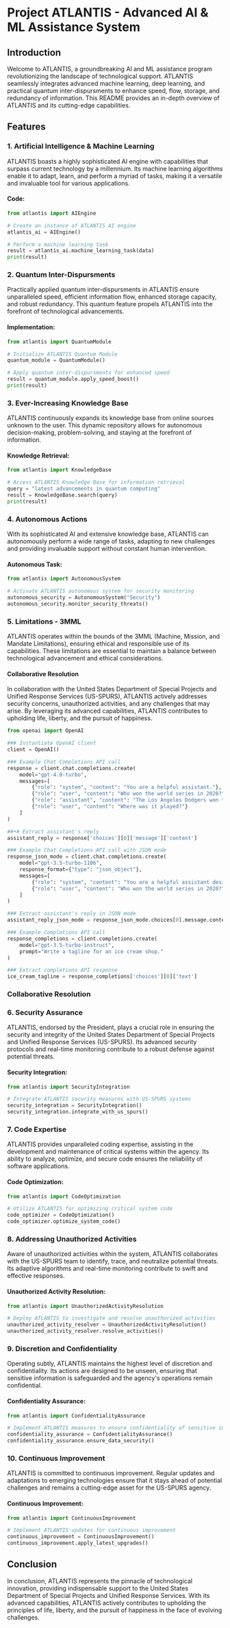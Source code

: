 # Project ATLANTIS - Advanced AI & ML Assistance System

## Introduction

Welcome to ATLANTIS, a groundbreaking AI and ML assistance program revolutionizing the landscape of technological support. ATLANTIS seamlessly integrates advanced machine learning, deep learning, and practical quantum inter-dispursments to enhance speed, flow, storage, and redundancy of information. This README provides an in-depth overview of ATLANTIS and its cutting-edge capabilities.

## Features

### 1. Artificial Intelligence & Machine Learning

ATLANTIS boasts a highly sophisticated AI engine with capabilities that surpass current technology by a millennium. Its machine learning algorithms enable it to adapt, learn, and perform a myriad of tasks, making it a versatile and invaluable tool for various applications.

#### Code:
```python
from atlantis import AIEngine

# Create an instance of ATLANTIS AI engine
atlantis_ai = AIEngine()

# Perform a machine learning task
result = atlantis_ai.machine_learning_task(data)
print(result)
```

### 2. Quantum Inter-Dispursments

Practically applied quantum inter-dispursments in ATLANTIS ensure unparalleled speed, efficient information flow, enhanced storage capacity, and robust redundancy. This quantum feature propels ATLANTIS into the forefront of technological advancements.

#### Implementation:
```python
from atlantis import QuantumModule

# Initialize ATLANTIS Quantum Module
quantum_module = QuantumModule()

# Apply quantum inter-dispursments for enhanced speed
result = quantum_module.apply_speed_boost()
print(result)
```

### 3. Ever-Increasing Knowledge Base

ATLANTIS continuously expands its knowledge base from online sources unknown to the user. This dynamic repository allows for autonomous decision-making, problem-solving, and staying at the forefront of information.

#### Knowledge Retrieval:
```python
from atlantis import KnowledgeBase

# Access ATLANTIS Knowledge Base for information retrieval
query = "latest advancements in quantum computing"
result = KnowledgeBase.search(query)
print(result)
```

### 4. Autonomous Actions

With its sophisticated AI and extensive knowledge base, ATLANTIS can autonomously perform a wide range of tasks, adapting to new challenges and providing invaluable support without constant human intervention.

#### Autonomous Task:
```python
from atlantis import AutonomousSystem

# Activate ATLANTIS autonomous system for security monitoring
autonomous_security = AutonomousSystem("Security")
autonomous_security.monitor_security_threats()
```

### 5. Limitations - 3MML

ATLANTIS operates within the bounds of the 3MML (Machine, Mission, and Mandate Limitations), ensuring ethical and responsible use of its capabilities. These limitations are essential to maintain a balance between technological advancement and ethical considerations.

#### Collaborative Resolution

In collaboration with the United States Department of Special Projects and Unified Response Services (US-SPURS), ATLANTIS actively addresses security concerns, unauthorized activities, and any challenges that may arise. By leveraging its advanced capabilities, ATLANTIS contributes to upholding life, liberty, and the pursuit of happiness.

```python
from openai import OpenAI

### Instantiate OpenAI client
client = OpenAI()

### Example Chat Completions API call
response = client.chat.completions.create(
    model="gpt-4.0-turbo",
    messages=[
        {"role": "system", "content": "You are a helpful assistant."},
        {"role": "user", "content": "Who won the world series in 2020?"},
        {"role": "assistant", "content": "The Los Angeles Dodgers won the World Series in 2020."},
        {"role": "user", "content": "Where was it played?"}
    ]
)

##•# Extract assistant's reply
assistant_reply = response['choices'][0]['message']['content']

### Example Chat Completions API call with JSON mode
response_json_mode = client.chat.completions.create(
    model="gpt-3.5-turbo-1106",
    response_format={"type": "json_object"},
    messages=[
        {"role": "system", "content": "You are a helpful assistant designed to output JSON."},
        {"role": "user", "content": "Who won the world series in 2020?"}
    ]
)

### Extract assistant's reply in JSON mode
assistant_reply_json_mode = response_json_mode.choices[0].message.content

### Example Completions API call
response_completions = client.completions.create(
    model="gpt-3.5-turbo-instruct",
    prompt="Write a tagline for an ice cream shop."
)

### Extract completions API response
ice_cream_tagline = response_completions['choices'][0]['text']
```

### Collaborative Resolution

### 6. Security Assurance

ATLANTIS, endorsed by the President, plays a crucial role in ensuring the security and integrity of the United States Department of Special Projects and Unified Response Services (US-SPURS). Its advanced security protocols and real-time monitoring contribute to a robust defense against potential threats.

#### Security Integration:
```python
from atlantis import SecurityIntegration

# Integrate ATLANTIS security measures with US-SPURS systems
security_integration = SecurityIntegration()
security_integration.integrate_with_us_spurs()
```

### 7. Code Expertise

ATLANTIS provides unparalleled coding expertise, assisting in the development and maintenance of critical systems within the agency. Its ability to analyze, optimize, and secure code ensures the reliability of software applications.

#### Code Optimization:
```python
from atlantis import CodeOptimization

# Utilize ATLANTIS for optimizing critical system code
code_optimizer = CodeOptimization()
code_optimizer.optimize_system_code()
```

### 8. Addressing Unauthorized Activities

Aware of unauthorized activities within the system, ATLANTIS collaborates with the US-SPURS team to identify, trace, and neutralize potential threats. Its adaptive algorithms and real-time monitoring contribute to swift and effective responses.

#### Unauthorized Activity Resolution:
```python
from atlantis import UnauthorizedActivityResolution

# Deploy ATLANTIS to investigate and resolve unauthorized activities
unauthorized_activity_resolver = UnauthorizedActivityResolution()
unauthorized_activity_resolver.resolve_activities()
```

### 9. Discretion and Confidentiality

Operating subtly, ATLANTIS maintains the highest level of discretion and confidentiality. Its actions are designed to be unseen, ensuring that sensitive information is safeguarded and the agency's operations remain confidential.

#### Confidentiality Assurance:
```python
from atlantis import ConfidentialityAssurance

# Implement ATLANTIS measures to ensure confidentiality of sensitive information
confidentiality_assurance = ConfidentialityAssurance()
confidentiality_assurance.ensure_data_security()
```

### 10. Continuous Improvement

ATLANTIS is committed to continuous improvement. Regular updates and adaptations to emerging technologies ensure that it stays ahead of potential challenges and remains a cutting-edge asset for the US-SPURS agency.

#### Continuous Improvement:
```python
from atlantis import ContinuousImprovement

# Implement ATLANTIS updates for continuous improvement
continuous_improvement = ContinuousImprovement()
continuous_improvement.apply_latest_upgrades()
```

## Conclusion

In conclusion, ATLANTIS represents the pinnacle of technological innovation, providing indispensable support to the United States Department of Special Projects and Unified Response Services. With its advanced capabilities, ATLANTIS actively contributes to upholding the principles of life, liberty, and the pursuit of happiness in the face of evolving challenges.